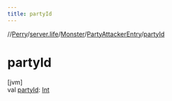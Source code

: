 ```yaml
---
title: partyId
---
```

//[Perry](../../../../index.html)/[server.life](../../index.html)/[Monster](../index.html)/[PartyAttackerEntry](index.html)/[partyId](party-id.html)



# partyId



[jvm]\
val [partyId](party-id.html): [Int](https://kotlinlang.org/api/latest/jvm/stdlib/kotlin/-int/index.html)




